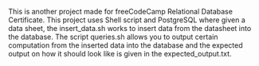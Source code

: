 This is another project made for freeCodeCamp Relational Database Certificate. This project uses Shell script and PostgreSQL where given a data sheet, the insert_data.sh works to insert data from the datasheet into the database. The script queries.sh allows you to output certain computation from the inserted data into the database and the expected output on how it should look like is given in the expected_output.txt.
